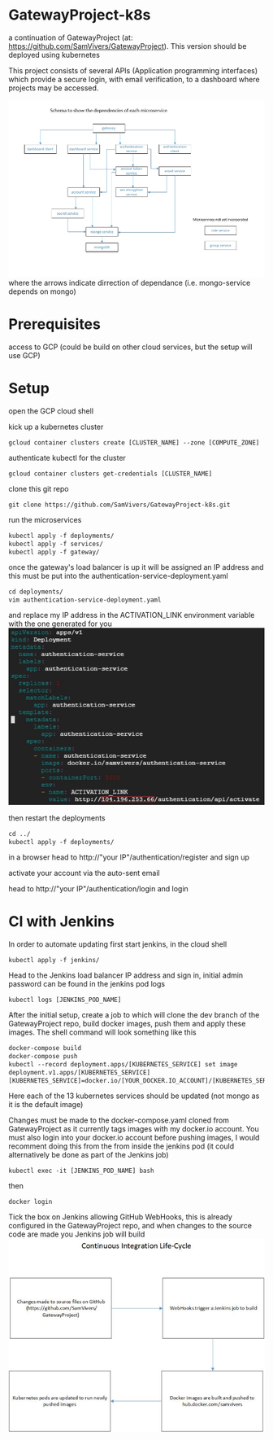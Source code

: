 # GatewayProject-k8s

a continuation of GatewayProject (at: https://github.com/SamVivers/GatewayProject). This version should be deployed using kubernetes

This project consists of several APIs (Application programming interfaces) which provide a secure login, with email verification, to a dashboard where projects may be accessed.

![alt text](https://raw.githubusercontent.com/SamVivers/images/master/MicroservicesSchema.jpg)
where the arrows indicate dirrection of dependance (i.e. mongo-service depends on mongo)

# Prerequisites

access to GCP (could be build on other cloud services, but the setup will use GCP) 

# Setup

open the GCP cloud shell

kick up a kubernetes cluster
``` 
gcloud container clusters create [CLUSTER_NAME] --zone [COMPUTE_ZONE]
```
authenticate kubectl for the cluster
```
gcloud container clusters get-credentials [CLUSTER_NAME]
```
clone this git repo
```
git clone https://github.com/SamVivers/GatewayProject-k8s.git
```
run the microservices
``` 
kubectl apply -f deployments/
kubectl apply -f services/
kubectl apply -f gateway/
```
once the gateway's load balancer is up it will be assigned an IP address and this must be put into the authentication-service-deployment.yaml
``` 
cd deployments/
vim authentication-service-deployment.yaml
```
and replace my IP address in the ACTIVATION_LINK environment variable with the one generated for you
![alt text](https://raw.githubusercontent.com/SamVivers/images/master/authentication-service-deployment.jpg)

then restart the deployments
```
cd ../
kubectl apply -f deployments/
```
in a browser head to http://"your IP"/authentication/register and sign up

activate your account via the auto-sent email

head to http://"your IP"/authentication/login and login

# CI with Jenkins

In order to automate updating first start jenkins, in the cloud shell
```
kubectl apply -f jenkins/
```
Head to the Jenkins load balancer IP address and sign in, initial admin password can be found in the jenkins pod logs
```
kubectl logs [JENKINS_POD_NAME]
```
After the initial setup, create a job to which will clone the dev branch of the GatewayProject repo, build docker images, push them and apply these images. The shell command will look something like this
```
docker-compose build
docker-compose push
kubectl --record deployment.apps/[KUBERNETES_SERVICE] set image deployment.v1.apps/[KUBERNETES_SERVICE] [KUBERNETES_SERVICE]=docker.io/[YOUR_DOCKER.IO_ACCOUNT]/[KUBERNETES_SERVICE]:${BUILD_NUMBER}
```
Here each of the 13 kubernetes services should be updated (not mongo as it is the default image)

Changes must be made to the docker-compose.yaml cloned from GatewayProject as it currently tags images with my docker.io account. You must also login into your docker.io account before pushing images, I would recomment doing this from the from inside the jenkins pod (it could alternatively be done as part of the Jenkins job)
```
kubectl exec -it [JENKINS_POD_NAME] bash
```
then
```
docker login
```
Tick the box on Jenkins allowing GitHub WebHooks, this is already configured in the GatewayProject repo, and when changes to the source code are made you Jenkins job will build
![alt text](https://raw.githubusercontent.com/SamVivers/images/master/CI-Lifecycle.jpg)
